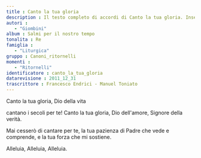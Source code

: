 ```yaml
--- 
title : Canto la tua gloria
description : Il testo completo di accordi di Canto la tua gloria. Inseriscila nel tuo canzoniere!
autori : 
   - "Giombini"
album : Salmi per il nostro tempo
tonalita : Re
famiglia : 
   - "Liturgica"
gruppo : Canoni_ritornelli
momenti : 
   - "Ritornelli"
identificatore : canto_la_tua_gloria
datarevisione : 2011_12_31
trascrittore : Francesco Endrici - Manuel Toniato
--- 
```




Canto la tua gloria, Dio della vita 


cantano i secoli per te!
Canto la tua gloria, Dio dell'amore, 
Signore della verità.


Mai cesserò di cantare per te, 
la tua pazienza di Padre che vede e comprende,
e la tua forza che mi sostiene.


Alleluia, Alleluia, Alleluia. 


